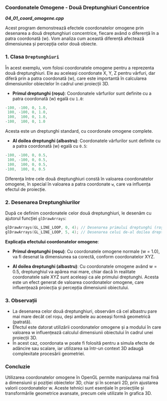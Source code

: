 ### Coordonatele Omogene - Două Dreptunghiuri Concentrice

_**04_01_coord_omogene.cpp**_

Acest program demonstrează efectele coordonatelor omogene prin desenarea a două dreptunghiuri concentrice, fiecare având o diferență în a patra coordonată (w). Vom analiza cum această diferență afectează dimensiunea și percepția celor două obiecte.

### 1. Clasa `Dreptunghiuri`

În acest exemplu, vom folosi coordonatele omogene pentru a reprezenta două dreptunghiuri. Ele au aceleași coordonate X, Y, Z pentru vârfuri, dar diferă prin a patra coordonată (w), care este importantă în calcularea dimensiunilor obiectelor în cadrul unei proiecții 3D.

- **Primul dreptunghi (roșu)**: Coordonatele vârfurilor sunt definite cu a patra coordonată (w) egală cu `1.0`:

```cpp
-100, -100, 0, 1.0,
 100, -100, 0, 1.0,
 100,  100, 0, 1.0,
-100,  100, 0, 1.0
```

Acesta este un dreptunghi standard, cu coordonate omogene complete.

- **Al doilea dreptunghi (albastru)**: Coordonatele vârfurilor sunt definite cu a patra coordonată (w) egală cu `0.5`:

```cpp
-100, -100, 0, 0.5,
 100, -100, 0, 0.5,
 100,  100, 0, 0.5,
-100,  100, 0, 0.5
```

Diferența între cele două dreptunghiuri constă în valoarea coordonatelor omogene, în special în valoarea a patra coordonate `w`, care va influența efectul de proiecție.

### 2. Desenarea Dreptunghiurilor

După ce definim coordonatele celor două dreptunghiuri, le desenăm cu ajutorul funcției `glDrawArrays`:

```cpp
glDrawArrays(GL_LINE_LOOP, 0, 4); // Desenarea primului dreptunghi (roșu)
glDrawArrays(GL_LINE_LOOP, 5, 4); // Desenarea celui de-al doilea dreptunghi (albastru)
```

**Explicația efectului coordonatelor omogene**:

- **Primul dreptunghi (roșu)**: Cu coordonatele omogene normale (w = 1.0), va fi desenat la dimensiunea sa corectă, conform coordonatelor XYZ.

- **Al doilea dreptunghi (albastru)**: Cu coordonatele omogene având w = 0.5, dreptunghiul va apărea mai mare, chiar dacă în realitate coordonatele sale XYZ sunt aceleași ca ale primului dreptunghi. Acesta este un efect generat de valoarea coordonatelor omogene, care influențează proiecția și percepția dimensiunii obiectului.

### 3. Observații

- La desenarea celor două dreptunghiuri, observăm că cel albastru pare mai mare decât cel roșu, deși ambele au aceeași formă geometrică (patrată).
- Efectul este datorat utilizării coordonatelor omogene și a modului în care valoarea w influențează calculul dimensiunii obiectului în cadrul unei proiecții 3D.
- În acest caz, coordonata w poate fi folosită pentru a simula efecte de adâncire sau scalare, iar utilizarea sa într-un context 3D adaugă complexitate procesării geometriei.

### Concluzie

Utilizarea coordonatelor omogene în OpenGL permite manipularea mai fină a dimensiunii și poziției obiectelor 3D, chiar și în scenarii 2D, prin ajustarea valorii coordonatelor w. Aceste tehnici sunt esențiale în proiecțiile și transformările geometrice avansate, precum cele utilizate în grafica 3D.